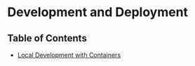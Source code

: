 # Development and Deployment

## Table of Contents

* [Local Development with Containers](container.md)
